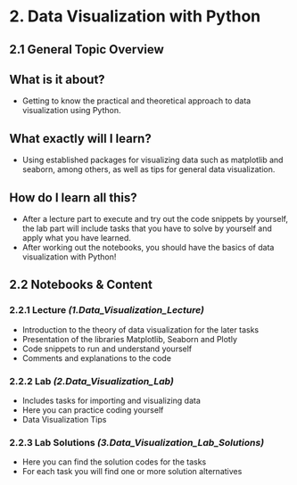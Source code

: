 # 2. Data Visualization with Python

## 2.1 General Topic Overview

## What is it about? 
* Getting to know the practical and theoretical approach to data visualization using Python. 

## What exactly will I learn? 
* Using established packages for visualizing data such as matplotlib and seaborn, among others, as well as tips for general data visualization.

## How do I learn all this?
* After a lecture part to execute and try out the code snippets by yourself, the lab part will include tasks that you have to solve by yourself and apply what you have learned. 
* After working out the notebooks, you should have the basics of data visualization with Python! 

## 2.2 Notebooks & Content

### 2.2.1 Lecture *(1.Data_Visualization_Lecture)*
* Introduction to the theory of data visualization for the later tasks 
* Presentation of the libraries Matplotlib, Seaborn and Plotly 
* Code snippets to run and understand yourself
* Comments and explanations to the code

### 2.2.2 Lab *(2.Data_Visualization_Lab)*
* Includes tasks for importing and visualizing data 
* Here you can practice coding yourself 
* Data Visualization Tips

### 2.2.3 Lab Solutions *(3.Data_Visualization_Lab_Solutions)*
* Here you can find the solution codes for the tasks
* For each task you will find one or more solution alternatives 




